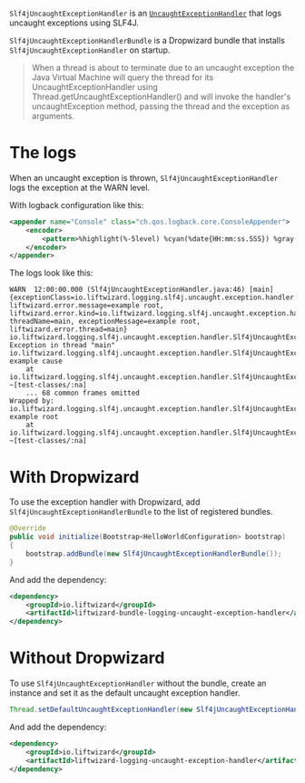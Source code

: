 `Slf4jUncaughtExceptionHandler` is an [`UncaughtExceptionHandler`](https://docs.oracle.com/en%2Fjava%2Fjavase%2F21%2Fdocs%2Fapi%2F%2F/java.base/java/lang/Thread.UncaughtExceptionHandler.html) that logs uncaught exceptions using SLF4J.

`Slf4jUncaughtExceptionHandlerBundle` is a Dropwizard bundle that installs `Slf4jUncaughtExceptionHandler` on startup.

> When a thread is about to terminate due to an uncaught exception the Java Virtual Machine will query the thread for its UncaughtExceptionHandler using Thread.getUncaughtExceptionHandler() and will invoke the handler's uncaughtException method, passing the thread and the exception as arguments.

# The logs

When an uncaught exception is thrown, `Slf4jUncaughtExceptionHandler` logs the exception at the WARN level.

With logback configuration like this:

```xml
<appender name="Console" class="ch.qos.logback.core.ConsoleAppender">
    <encoder>
        <pattern>%highlight(%-5level) %cyan(%date{HH:mm:ss.SSS}) %gray(\(%file:%line\)) [%white(%thread)] %blue(%marker) {%magenta(%mdc)} %green(%logger): %message%n%rootException</pattern>
    </encoder>
</appender>
```

The logs look like this:

```shell
WARN  12:00:00.000 (Slf4jUncaughtExceptionHandler.java:46) [main]  {exceptionClass=io.liftwizard.logging.slf4j.uncaught.exception.handler.Slf4jUncaughtExceptionHandlerTest.RootException, liftwizard.error.message=example root, liftwizard.error.kind=io.liftwizard.logging.slf4j.uncaught.exception.handler.Slf4jUncaughtExceptionHandlerTest.RootException, threadName=main, exceptionMessage=example root, liftwizard.error.thread=main} io.liftwizard.logging.slf4j.uncaught.exception.handler.Slf4jUncaughtExceptionHandler: Exception in thread "main"
io.liftwizard.logging.slf4j.uncaught.exception.handler.Slf4jUncaughtExceptionHandlerTest$CauseException: example cause
	at io.liftwizard.logging.slf4j.uncaught.exception.handler.Slf4jUncaughtExceptionHandlerTest.testUncaughtException(Slf4jUncaughtExceptionHandlerTest.java:26) ~[test-classes/:na]
	... 68 common frames omitted
Wrapped by: io.liftwizard.logging.slf4j.uncaught.exception.handler.Slf4jUncaughtExceptionHandlerTest$RootException: example root
	at io.liftwizard.logging.slf4j.uncaught.exception.handler.Slf4jUncaughtExceptionHandlerTest.testUncaughtException(Slf4jUncaughtExceptionHandlerTest.java:27) ~[test-classes/:na]
```

# With Dropwizard

To use the exception handler with Dropwizard, add `Slf4jUncaughtExceptionHandlerBundle` to the list of registered bundles.

```java
@Override
public void initialize(Bootstrap<HelloWorldConfiguration> bootstrap)
{
    bootstrap.addBundle(new Slf4jUncaughtExceptionHandlerBundle());
}
```

And add the dependency:

```xml
<dependency>
    <groupId>io.liftwizard</groupId>
    <artifactId>liftwizard-bundle-logging-uncaught-exception-handler</artifactId>
</dependency>
```

# Without Dropwizard

To use `Slf4jUncaughtExceptionHandler` without the bundle, create an instance and set it as the default uncaught exception handler.

```java
Thread.setDefaultUncaughtExceptionHandler(new Slf4jUncaughtExceptionHandler());
```

And add the dependency:

```xml
<dependency>
    <groupId>io.liftwizard</groupId>
    <artifactId>liftwizard-logging-uncaught-exception-handler</artifactId>
</dependency>
